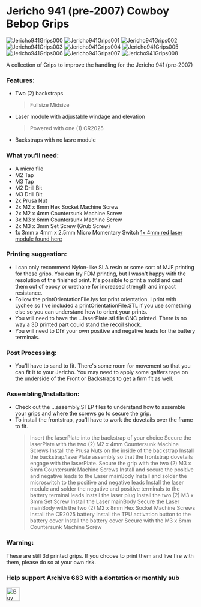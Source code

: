 # Jericho 941 (pre-2007) Cowboy Bebop Grips

![Jericho941Grips000](https://github.com/Archive-663/jericho941/blob/main/ASSETS/photo/2%20(0).jpg)
![Jericho941Grips001](https://github.com/Archive-663/jericho941/blob/main/ASSETS/photo/2%20(1).jpg)
![Jericho941Grips002](https://github.com/Archive-663/jericho941/blob/main/ASSETS/photo/2%20(2).jpg)
![Jericho941Grips003](https://github.com/Archive-663/jericho941/blob/main/ASSETS/photo/2%20(3).jpg)
![Jericho941Grips004](https://github.com/Archive-663/jericho941/blob/main/ASSETS/photo/2%20(4).jpg)
![Jericho941Grips005](https://github.com/Archive-663/jericho941/blob/main/ASSETS/photo/2%20(5).jpg)
![Jericho941Grips006](https://github.com/Archive-663/jericho941/blob/main/ASSETS/photo/2%20(6).jpg)
![Jericho941Grips007](https://github.com/Archive-663/jericho941/blob/main/ASSETS/photo/2%20(7).jpg)
![Jericho941Grips008](https://github.com/Archive-663/jericho941/blob/main/ASSETS/photo/2%20(8).jpg)

A collection of Grips to improve the handling for the Jericho 941 (pre-2007)

### Features:
- Two (2) backstraps
	> Fullsize
	> Midsize
- Laser module with adjustable windage and elevation
	> Powered with one (1) CR2025
- Backstraps with no lasre module

### What you'll need:
- A micro file
- M2 Tap
- M3 Tap
- M2 Drill Bit
- M3 Drill Bit
- 2x Prusa Nut
- 2x M2 x 8mm Hex Socket Machine Screw
- 2x M2 x 4mm Countersunk Machine Screw
- 3x M3 x 6mm Countersunk Machine Screw
- 2x M3 x 3mm Set Screw (Grub Screw)
- 1x 3mm x 4mm x 2.5mm Micro Momentary Switch
<a href="https://www.ebay.com/itm/202655657434" target="_blank">1x 4mm red laser module found here</a>

### Printing suggestion:
- I can only recommend Nylon-like SLA resin or some sort of MJF printing for these grips. You can try FDM printing, but I wasn't happy with the resolution of the finished print. It's possible to print a mold and cast them out of epoxy or urethane for increased strength and impact resistance.
- Follow the printOrientationFile.lys for print orientation. I print with Lychee so I've included a printOrientationFile.STL if you use something else so you can understand how to orient your prints. 
- You will need to have the ...laserPlate.stl file CNC printed. There is no way a 3D printed part could stand the recoil shock.
- You will need to DIY your own positive and negative leads for the battery terminals.

### Post Processing:
- You'll have to sand to fit. There's some room for movement so that you can fit it to your Jericho. You may need to apply some gaffers tape on the underside of the Front or Backstraps to get a firm fit as well.

### Assembling/Installation:
- Check out the ...assembly.STEP files to understand how to assemble your grips and where the screws go to secure the grip.
- To install the frontstrap, you'll have to work the dovetails over the frame to fit.
	> Insert the laserPlate into the backstrap of your choice
	> Secure the laserPlate with the two (2) M2 x 4mm Countersunk Machine Screws
	> Install the Prusa Nuts on the inside of the backstrap
	> Install the backstrap/laserPlate assembly so that the frontstrap dovetails engage with the laserPlate.
	> Secure the grip with the two (2) M3 x 6mm Countersunk Machine Screws
	> Install and secure the positive and negative leads to the Laser mainBody
	> Install and solder the microswitch to the positive and negative leads
	> Install the laser module and solder the negative and positive terminals to the battery terminal leads
	> Install the laser plug
	> Install the two (2) M3 x 3mm Set Screw
	> Install the Laser mainBody
	> Secure the Laser mainBody with the two (2) M2 x 8mm Hex Socket Machine Screws
	> Install the CR2025 battery
	> Install the TPU activation button to the battery cover
	> Install the battery cover
	> Secure with the M3 x 6mm Countersunk Machine Screw

### Warning:
These are still 3d printed grips. If you choose to print them and live fire with them, please do so at your own risk. 

### Help support Archive 663 with a dontation or monthly sub

<a href='https://ko-fi.com/P5P3MHMSF' target='_blank'><img height='36' style='border:0px;height:36px;' src='https://storage.ko-fi.com/cdn/kofi2.png?v=3' border='0' alt='Buy Me a Coffee at ko-fi.com' /></a>
